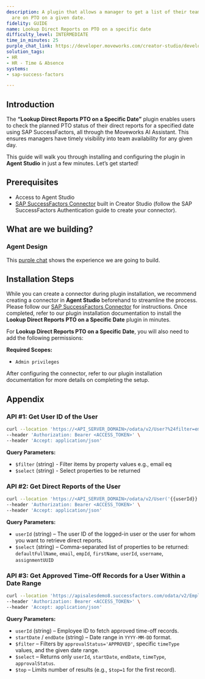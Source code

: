 ```yaml
---
description: A plugin that allows a manager to get a list of their team members who
  are on PTO on a given date.
fidelity: GUIDE
name: Lookup Direct Reports on PTO on a specific date
difficulty_level: INTERMEDIATE
time_in_minutes: 25
purple_chat_link: https://developer.moveworks.com/creator-studio/developer-tools/purple-chat-builder/?workspace=%7B%22title%22%3A%22My+Workspace%22%2C%22botSettings%22%3A%7B%7D%2C%22mocks%22%3A%5B%7B%22id%22%3A6991%2C%22title%22%3A%22Mock+1%22%2C%22transcript%22%3A%7B%22settings%22%3A%7B%22colorStyle%22%3A%22LIGHT%22%2C%22startTime%22%3A%2211%3A43+AM%22%2C%22defaultPerson%22%3A%22GWEN%22%2C%22editable%22%3Atrue%7D%2C%22messages%22%3A%5B%7B%22from%22%3A%22USER%22%2C%22text%22%3A%22Can+you+tell+me+which+of+our+team+members+are+on+PTO+today%3F%22%7D%2C%7B%22from%22%3A%22ANNOTATION%22%2C%22text%22%3A%22%3Cp%3E%E2%9C%85+Working+on+%3Cb%3ETeam+Members+PTO+Today%3C%2Fb%3E%3Cbr%3E%E2%8F%B3+Calling+Plugin+%3Cb%3ELookup+Team+On+PTO%3C%2Fb%3E%3C%2Fp%3E%22%7D%2C%7B%22from%22%3A%22BOT%22%2C%22text%22%3A%22Today%2C+the+following+team+members+are+on+PTO%3A+%3Cbr%3E1.+Emily+Clark+%3Cbr%3E2.+Jordan+Smith+%3Cbr%3E3.+Alex+Lee%3Cbr%3ELet+me+know+if+there%27s+anything+else+I+can+help+with%21%22%7D%5D%7D%7D%5D%7D
solution_tags:
- HR
- HR - Time & Absence
systems:
- sap-success-factors

---
```

## Introduction

The **“Lookup Direct Reports PTO on a Specific Date”** plugin enables users to check the planned PTO status of their direct reports for a specified date using SAP SuccessFactors, all through the Moveworks AI Assistant. This ensures managers have timely visibility into team availability for any given day.

This guide will walk you through installing and configuring the plugin in **Agent Studio** in just a few minutes. Let’s get started!

## **Prerequisites**

- Access to Agent Studio
- [SAP SuccessFactors Connector](https://developer.moveworks.com/creator-studio/resources/connector/?id=sap-success-factors&commit_id=21f2fb0f5f2b0852c62a72235121cd8d78d6b46b;) built in Creator Studio (follow the SAP SuccessFactors Authentication guide to create your connector).

## **What are we building?**

### Agent Design

This [purple chat](https://developer.moveworks.com/creator-studio/developer-tools/purple-chat?conversation=%7B%22startTimestamp%22%3A%2211%3A43+AM%22%2C%22messages%22%3A%5B%7B%22role%22%3A%22user%22%2C%22parts%22%3A%5B%7B%22richText%22%3A%22Can+you+tell+me+which+of+our+team+members+are+on+PTO+today%3F%22%7D%5D%7D%2C%7B%22role%22%3A%22assistant%22%2C%22parts%22%3A%5B%7B%22reasoningSteps%22%3A%5B%7B%22status%22%3A%22success%22%2C%22richText%22%3A%22%3Cp%3E%E2%9C%85+Working+on+%3Cb%3ETeam+Members+PTO+Today%3C%2Fb%3E%3Cbr%3E%E2%8F%B3+Calling+Plugin+%3Cb%3ELookup+Team+On+PTO%3C%2Fb%3E%3C%2Fp%3E%22%7D%5D%7D%2C%7B%22richText%22%3A%22Today%2C+the+following+team+members+are+on+PTO%3A+%3Cbr%3E1.+Emily+Clark+%3Cbr%3E2.+Jordan+Smith+%3Cbr%3E3.+Alex+Lee%3Cbr%3ELet+me+know+if+there%27s+anything+else+I+can+help+with%21%22%7D%5D%7D%5D%7D) shows the experience we are going to build.

## Installation Steps

While you can create a connector during plugin installation, we recommend creating a connector in **Agent Studio** beforehand to streamline the process. Please follow our [SAP SuccessFactors Connector](https://developer.moveworks.com/creator-studio/resources/connector/?id=sap-success-factors&commit_id=21f2fb0f5f2b0852c62a72235121cd8d78d6b46b;) for instructions. Once completed, refer to our plugin installation documentation to install the **Lookup Direct Reports PTO on a Specific Date** plugin in minutes.

For **Lookup Direct Reports PTO on a Specific Date**, you will also need to add the following permissions:

**Required Scopes:**

- `Admin privileges`

After configuring the connector, refer to our plugin installation documentation for more details on completing the setup.

## **Appendix**

### **API #1: Get User ID of the User**

```bash
curl --location 'https://<API_SERVER_DOMAIN>/odata/v2/User?%24filter=email%20eq%20%27<USER_EMAIL>%27&%24select=assignmentUUID,userId' \
--header 'Authorization: Bearer <ACCESS_TOKEN>' \
--header 'Accept: application/json'
```

**Query Parameters:**

- `$filter` (string) - Filter items by property values e.g., email eq <EMAIL>
- `$select` (string) - Select properties to be returned

### **API #2: Get Direct Reports of the User**

```bash
curl --location 'https://<API_SERVER_DOMAIN>/odata/v2/User('{{userId}}')/directReports?%24select=defaultFullName%2Cemail%2CempId%2CfirstName%2CuserId%2Cusername%2CassignmentUUID' \
--header 'Authorization: Bearer <ACCESS_TOKEN>' \
--header 'Accept: application/json'
```

**Query Parameters:**

- `userId` (string) – The user ID of the logged-in user or the user for whom you want to retrieve direct reports.
- `$select` (string) – Comma-separated list of properties to be returned: `defaultFullName`, `email`, `empId`, `firstName`, `userId`, `username`, `assignmentUUID`

### **API #3: Get Approved Time-Off Records for a User Within a Date Range**

```bash
curl --location 'https://apisalesdemo8.successfactors.com/odata/v2/EmployeeTime?%24filter=userId%20eq%20%27{{userId}}%27%20and%20approvalStatus%20eq%20%27APPROVED%27%20and%20%28timeType%20eq%20%27TT_PTO%27%20or%20timeType%20eq%20%27TT_VAC_REC%27%20or%20timeType%20eq%20%27BRA-VACATN%27%20or%20timeType%20eq%20%27PHL-VAC-TT%27%20or%20timeType%20eq%20%27CHN-ANNL%27%20or%20timeType%20eq%20%27AUS-ANNL%27%20or%20timeType%20eq%20%27DEU-ANNL%27%20or%20timeType%20eq%20%27FRA-ANNL%27%20or%20timeType%20eq%20%27GBR-ANNL%27%20or%20timeType%20eq%20%27ANNL_RUS%27%20or%20timeType%20eq%20%27NLD-ANNL%27%20or%20timeType%20eq%20%27SG_AL%27%29%20and%20startDate%20le%20datetime%27{{startDate}}T00%3A00%3A00%27%20and%20endDate%20le%20datetime%27{{endDate}}T23%3A59%3A59%27&%24select=userId%2CstartDate%2CendDate%2CtimeType%2CapprovalStatus&%24top=1' \
--header 'Authorization: Bearer <ACCESS_TOKEN>' \
--header 'Accept: application/json'
```

**Query Parameters:**

- `userId` (string) – Employee ID to fetch approved time-off records.
- `startDate` / `endDate` (string) – Date range in `YYYY-MM-DD` format.
- `$filter` – Filters by `approvalStatus='APPROVED'`, specific `timeType` values, and the given date range.
- `$select` – Returns only `userId`, `startDate`, `endDate`, `timeType`, `approvalStatus`.
- `$top` – Limits number of results (e.g., `$top=1` for the first record).